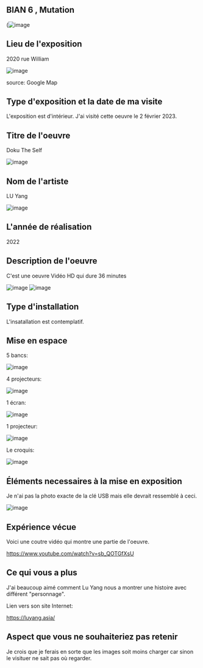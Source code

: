 ## BIAN 6 , Mutation ## 
(![image](https://user-images.githubusercontent.com/112189073/220954985-75c68cf6-3354-4daa-a19c-22b8fe3ae6f7.png)



## Lieu de l'exposition ##
2020 rue William

![image](https://user-images.githubusercontent.com/112189073/220955620-90c50643-2912-4ae0-b87f-497656d41033.png)

source: Google Map



## Type d'exposition et la date de ma visite ##
L'exposition est d'intérieur. J'ai visité cette oeuvre le 2 février 2023.



## Titre de l'oeuvre ##
Doku The Self

![image](https://user-images.githubusercontent.com/112189073/220956667-a5e314e2-3d2c-4099-aaf4-b148e6a39694.png)



## Nom de l'artiste ##
LU Yang

![image](https://user-images.githubusercontent.com/112189073/220956817-6690a0e4-30da-46c2-ac92-dde1af30ff0a.png)



## L'année de réalisation ##
2022



## Description de l'oeuvre ##
C'est une oeuvre Vidéo HD qui dure 36 minutes

![image](https://user-images.githubusercontent.com/112189073/220957295-49d81ece-da9c-43ea-b074-2af65a2dea71.png) ![image](https://user-images.githubusercontent.com/112189073/220957368-8fb8c273-3c7d-4c9b-a939-ef58da2df660.png)



## Type d'installation ##
L'insatallation est contemplatif.



## Mise en espace ##
5 bancs:

![image](https://user-images.githubusercontent.com/112189073/220958928-b00269ad-cd00-4422-98c7-b457e5d3557c.png)

4 projecteurs:

![image](https://user-images.githubusercontent.com/112189073/220959078-fc5f5372-b0fb-43fb-8da9-c43b8ad7f21c.png)

1 écran: 

![image](https://user-images.githubusercontent.com/112189073/220959212-9700b942-c846-4d58-b80b-cc00abd2454e.png)

1 projecteur:

![image](https://user-images.githubusercontent.com/112189073/220959507-f9aebd6b-76b8-4fd8-8310-41b35aed27a6.png)


Le croquis: 

![image](https://user-images.githubusercontent.com/112189073/220959327-4946da4b-5b9f-4f80-9294-157f280e79af.png)



## Éléments necessaires à la mise en exposition ##
Je n'ai pas la photo exacte de la clé USB mais elle devrait ressemblé à ceci.

![image](https://user-images.githubusercontent.com/112189073/220965458-3a7cd825-9d81-4dbc-bed6-1824e167ebf9.png)



## Expérience vécue ##
Voici une coutre vidéo qui montre une partie de l'oeuvre.

https://www.youtube.com/watch?v=sb_QOTGfXsU



## Ce qui vous a plus ##
J'ai beaucoup aimé comment Lu Yang nous a montrer une histoire avec différent "personnage". 

Lien vers son site Internet:

https://luyang.asia/



## Aspect que vous ne souhaiteriez pas retenir ##
Je crois que je ferais en sorte que les images soit moins charger car sinon le visituer ne sait pas où regarder.
